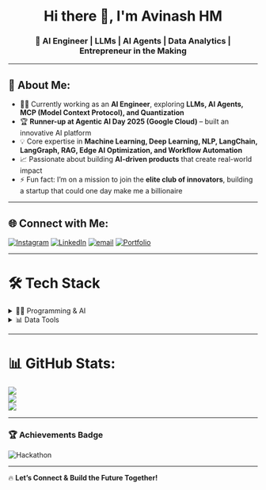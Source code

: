 
<h1 align="center"> Hi there 👋, I'm Avinash HM </h1>
<h3 align="center">🚀 AI Engineer | LLMs | AI Agents | Data Analytics | Entrepreneur in the Making</h3>

---

## 💫 About Me:
- 👨‍💻 Currently working as an **AI Engineer**, exploring **LLMs, AI Agents, MCP (Model Context Protocol), and Quantization**  
- 🏆 **Runner-up at Agentic AI Day 2025 (Google Cloud)** – built an innovative AI platform  
- 💡 Core expertise in **Machine Learning, Deep Learning, NLP, LangChain, LangGraph, RAG, Edge AI Optimization, and Workflow Automation**  
- 📈 Passionate about building **AI-driven products** that create real-world impact  
- ⚡ Fun fact: I’m on a mission to join the **elite club of innovators**, building a startup that could one day make me a billionaire  

---

## 🌐 Connect with Me:
[![Instagram](https://img.shields.io/badge/Instagram-%23E4405F.svg?logo=Instagram&logoColor=white)](https://instagram.com/avinashavi__) 
[![LinkedIn](https://img.shields.io/badge/LinkedIn-%230077B5.svg?logo=linkedin&logoColor=white)](https://linkedin.com/in/avinash-hm007) 
[![email](https://img.shields.io/badge/Email-D14836?logo=gmail&logoColor=white)](mailto:avi.hm24@gmail.com) 
[![Portfolio](https://img.shields.io/badge/Portfolio-%23000000.svg?logo=About.me&logoColor=white)](https://avihm24.wixsite.com/avinash-hm-portfolio)

---

# 🛠️ Tech Stack

<details>
<summary>👨‍💻 Programming & AI</summary>

![Python](https://img.shields.io/badge/python-3670A0?style=flat&logo=python&logoColor=ffdd54)  
![Machine Learning](https://img.shields.io/badge/Machine%20Learning-%23FF6F00.svg?style=flat&logo=TensorFlow&logoColor=white)  
![Deep Learning](https://img.shields.io/badge/Deep%20Learning-%230C55A5.svg?style=flat&logo=pytorch&logoColor=white)  
![NLP](https://img.shields.io/badge/NLP-%2300BFFF.svg?style=flat&logo=OpenAI&logoColor=white)  
![AI Agents](https://img.shields.io/badge/AI%20Agents-%234285F4.svg?style=flat&logo=OpenAI&logoColor=white)  
![LangChain](https://img.shields.io/badge/LangChain-%2300BFFF.svg?style=flat&logo=chainlink&logoColor=white)  
![LangGraph](https://img.shields.io/badge/LangGraph-%23FF5733.svg?style=flat&logo=graphql&logoColor=white)  
![RAG](https://img.shields.io/badge/RAG-%2300C853.svg?style=flat&logo=knowledgebase&logoColor=white)  
![MCP](https://img.shields.io/badge/MCP%20(Model%20Context%20Protocol)-%23FF007F.svg?style=flat&logo=protocols&logoColor=white)  
![Quantization](https://img.shields.io/badge/Quantization-%23217346.svg?style=flat&logo=numpy&logoColor=white)  

</details>

<details>
<summary>📊 Data Tools</summary>

![SQL](https://img.shields.io/badge/SQL-%230074C1.svg?style=flat&logo=MySQL&logoColor=white)  
![Power BI](https://img.shields.io/badge/Power%20BI-F2C811?style=flat&logo=Power-BI&logoColor=black)  
![Excel](https://img.shields.io/badge/Excel-%23217346.svg?style=flat&logo=Microsoft-Excel&logoColor=white)  
![Tableau](https://img.shields.io/badge/Tableau-%23E97627.svg?style=flat&logo=Tableau&logoColor=white)  
![SPSS](https://img.shields.io/badge/SPSS-%230073C1.svg?style=flat&logo=IBM&logoColor=white)  
![Streamlit](https://img.shields.io/badge/Streamlit-%23FF4B4B.svg?style=flat&logo=Streamlit&logoColor=white)  

</details>

---

# 📊 GitHub Stats:
![](https://github-contributor-stats.vercel.app/api?username=Avinashhmavi&limit=5&theme=dark&combine_all_yearly_contributions=true)  
![](https://github-readme-streak-stats.herokuapp.com/?user=Avinashhmavi&theme=radical)  
![](https://github-readme-stats.vercel.app/api/top-langs/?username=Avinashhmavi&layout=compact&theme=radical)  

---

### 🏆 Achievements Badge
![Hackathon](https://img.shields.io/badge/Runner--up-Agentic%20AI%20Day%202025%20%7C%20Google%20Cloud-orange?style=for-the-badge&logo=googlecloud&logoColor=white)

---

🔥 **Let’s Connect & Build the Future Together!**